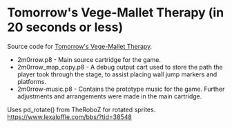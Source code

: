 # Tomorrow's Vege-Mallet Therapy (in 20 seconds or less)
Source code for [Tomorrow's Vege-Mallet Therapy](https://pixelshock.itch.io/tomorrows-vege-mallet-therapy-in-20-seconds-or-less).

- 2m0rrow.p8 - Main source cartridge for the game.
- 2m0rrow_map_copy.p8 - A debug output cart used to store the path the player took through the stage, to assist placing wall jump markers and platforms.
- 2m0rrow-music.p8 - Contains the prototype music for the game. Further adjustments and arrangements were made in the main cartridge.

Uses pd_rotate() from TheRoboZ for rotated sprites.
https://www.lexaloffle.com/bbs/?tid=38548